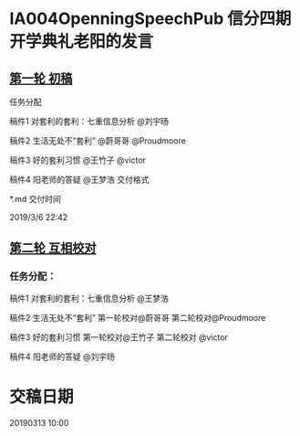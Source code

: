 # IA004OpenningSpeechPub 信分四期开学典礼老阳的发言

## [第一轮 初稿](https://github.com/happylyy/IA004OpenningSpeechPub/blob/master/%E7%AC%AC%E4%B8%80%E8%BD%AE/readme.md)

任务分配

稿件1 对套利的套利：七重信息分析 @刘宇旸

稿件2 生活无处不“套利” @蔚哥哥 @Proudmoore

稿件3 好的套利习惯 @王竹子 @victor

稿件4 阳老师的答疑 @王梦浩
交付格式

*.md
交付时间

2019/3/6 22:42



## [第二轮 互相校对](https://github.com/happylyy/IA004OpenningSpeechPub/blob/master/%E7%AC%AC%E4%BA%8C%E8%BD%AE/readme.md)


### 任务分配：

稿件1 对套利的套利：七重信息分析	@王梦浩

稿件2 生活无处不“套利”			第一轮校对@蔚哥哥   	第二轮校对@Proudmoore

稿件3 好的套利习惯				第一轮校对@王竹子  	第二轮校对 @victor

稿件4 阳老师的答疑				@刘宇旸

# 交稿日期
20190313 10:00

